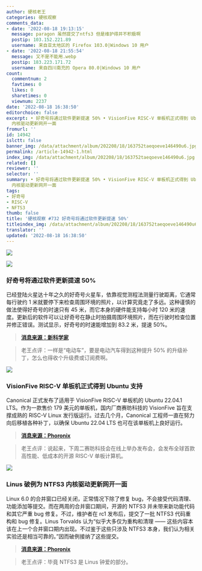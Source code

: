 ```yaml
---
author: 硬核老王
categories: 硬核观察
comments_data:
- date: '2022-08-18 19:13:15'
  message: paragon 虽然提交了ntfs3 但是维护得并不积极啊
  postip: 103.152.221.89
  username: 来自亚太地区的 Firefox 103.0|Windows 10 用户
- date: '2022-08-18 21:55:54'
  message: 又不是不能用.webp
  postip: 183.223.171.72
  username: 来自四川南充的 Opera 80.0|Windows 10 用户
count:
  commentnum: 2
  favtimes: 0
  likes: 0
  sharetimes: 0
  viewnum: 2237
date: '2022-08-18 16:38:50'
editorchoice: false
excerpt: • 好奇号将通过软件更新提速 50% • VisionFive RISC-V 单板机正式得到 Ubuntu 支持 • Linus 破例为 NTFS3
  内核驱动更新网开一面
fromurl: ''
id: 14942
islctt: false
banner_img: /data/attachment/album/202208/18/163752taeqoeve146490u6.jpg
permalink: /article-14942-1.html
index_img: /data/attachment/album/202208/18/163752taeqoeve146490u6.jpg
related: []
reviewer: ''
selector: ''
summary: • 好奇号将通过软件更新提速 50% • VisionFive RISC-V 单板机正式得到 Ubuntu 支持 • Linus 破例为 NTFS3
  内核驱动更新网开一面
tags:
- 好奇号
- RISC-V
- NFTS3
thumb: false
title: '硬核观察 #732 好奇号将通过软件更新提速 50%'
titleindex_img: /data/attachment/album/202208/18/163752taeqoeve146490u6.jpg
translator: ''
updated: '2022-08-18 16:38:50'
---
```


![](/data/attachment/album/202208/18/163752taeqoeve146490u6.jpg)


![](/data/attachment/album/202208/18/163800wv8ik9sa8ti987t9.jpg)


### 好奇号将通过软件更新提速 50%


已经登陆火星达十年之久的好奇号火星车，依靠视觉测程法测量行驶距离，它通常每行驶约 1 米就要停下来检查周围环境的照片，以计算究竟走了多远。这种谨慎的做法使得好奇号的时速只有 45 米，而它本身的硬件能支持每小时 120 米的速度。更新后的软件可以让好奇号在静止时拍摄周围环境照片，而在行驶时检查位置并修正错误。测试显示，好奇号的时速能增加到 83.2 米，提速 50%。



> 
> **[消息来源：新科学家](https://www.newscientist.com/article/2332983-curiosity-mars-rover-gets-50-per-cent-speed-boost-from-software-update/)**
> 
> 
> 



> 
> 老王点评：一样是“电动车”，要是电动汽车得到这种提升 50% 的升级补丁，怎么也得收个升级费或订阅费啊。
> 
> 
> 


![](/data/attachment/album/202208/18/163811timm8itn6uh8zhuh.jpg)


### VisionFive RISC-V 单板机正式得到 Ubuntu 支持


Canonical 正式发布了适用于 VisionFive RISC-V 单板机的 Ubuntu 22.04.1 LTS。作为一款售价 179 美元的单板机，国内厂商赛昉科技的 VisionFive 旨在支撑成熟的 RISC-V Linux 发行版运行。过去几个月，Canonical 工程师一直在努力向后移植各种补丁，以确保 Ubuntu 22.04 LTS 也可在该单板机上良好运行。



> 
> **[消息来源：Phoronix](https://www.phoronix.com/news/Ubuntu-22.04.1-VisionFive-RISCV)**
> 
> 
> 



> 
> 老王点评：说起来，下周二赛昉科技会在线上举办发布会，会发布全球首款高性能、低成本的开源 RISC-V 单板计算机。
> 
> 
> 


![](/data/attachment/album/202208/18/163825kgzecbvk45v4e52n.jpg)


### Linus 破例为 NTFS3 内核驱动更新网开一面


Linux 6.0 的合并窗口已经关闭，正常情况下除了修复 bug，不会接受代码清理、功能添加等提交。而在两周的合并窗口期间，开源的 NTFS3 并未带来新功能代码和其它严重 bug 修复。不过，维护者在 rc1 发布后，提交了一批 NTFS3 代码重构和 bug 修复。Linus Torvalds 认为“似乎大多仅为重构和清理 —— 这些内容本该在上一个合并窗口期内出现。不过鉴于这些只涉及 NTFS3 本身，我们认为相关实验还是相当可靠的。”因而破例接纳了这些提交。



> 
> **[消息来源：Phoronix](https://www.phoronix.com/news/NTFS3-Linux-6.0-Updates)**
> 
> 
> 



> 
> 老王点评：毕竟 NTFS3 是 Linus 钟爱的部分。
> 
> 
>
